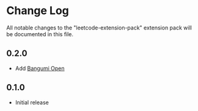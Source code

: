# Change Log

All notable changes to the "leetcode-extension-pack" extension pack will be documented in this file.

## 0.2.0

- Add [Bangumi Open](https://marketplace.visualstudio.com/items?itemName=SDTTTTT.bangumiopen)


## 0.1.0

- Initial release
